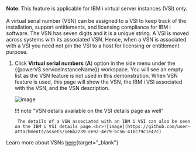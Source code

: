 **Note**: This feature is applicable for IBM i virtual server instances (VSI) only.<br><br> A virtual serial number (VSN) can be assigned to a VSI to keep track of the installation, support entitlements, and licensing compliance for IBM i software. The VSN has seven digits and it is a unique string. A VSI is moved across systems with its associated VSN. Hence, when a VSN is associated with a VSI you need not pin the VSI to a host for licensing or entitlement purpose. 

1. Click **Virtual serial numbers** (**A**) option in the side menu under the {{powerVS.serviceInstanceName}} workspace. You will see an empty list as the VSN feature is not used in this demonstration. When VSN feature is used, this page will show the VSN, the IBM i VSI associated with the VSN, and the VSN description.

    ![image](https://github.com/user-attachments/assets/2fa415ec-26b4-4c45-a6d6-6173f9425cb6)
   
    !!! note "VSN details available on the VSI details page as well"

        The details of a VSN associated with an IBM i VSI can also be seen on the IBM i VSI details page.<br>![image](https://github.com/user-attachments/assets/1e6b2239-ce92-4e79-bc56-41bc79c1e47c)
   
Learn more about VSNs [here](https://cloud.ibm.com/docs/power-iaas?topic=power-iaas-creating-power-virtual-server&q=virtual+serial&tags=power-iaas&offset=10#vsn){target="_blank"}
